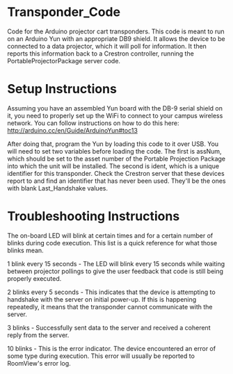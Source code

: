 Transponder_Code
================

Code for the Arduino projector cart transponders.  This code is meant to run on an Arduino Yun with an appropriate DB9 shield.  It allows the device to be connected to a data projector, which it will poll for information.  It then reports this information back to a Crestron controller, running the PortableProjectorPackage server code.


Setup Instructions
==================

Assuming you have an assembled Yun board with the DB-9 serial shield on it, you need to properly set up the WiFi to connect to your campus wireless network.  You can follow instructions on how to do this here: http://arduino.cc/en/Guide/ArduinoYun#toc13

After doing that, program the Yun by loading this code to it over USB.  You will need to set two variables before loading the code.  The first is assNum, which should be set to the asset number of the Portable Projection Package into which the unit will be installed.  The second is ident, which is a unique identifier for this transponder.  Check the Crestron server that these devices report to and find an identifier that has never been used.  They'll be the ones with blank Last_Handshake values.


Troubleshooting Instructions
============================

The on-board LED will blink at certain times and for a certain number of blinks during code execution. This list is a quick reference for what those blinks mean.

1 blink every 15 seconds - The LED will blink every 15 seconds while waiting between projector pollings to give the user feedback that code is still being properly executed.

2 blinks every 5 seconds - This indicates that the device is attempting to handshake with the server on initial power-up.  If this is happening repeatedly, it means that the transponder cannot communicate with the server.

3 blinks - Successfully sent data to the server and received a coherent reply from the server.

10 blinks - This is the error indicator.  The device encountered an error of some type during execution.  This error will usually be reported to RoomView's error log.